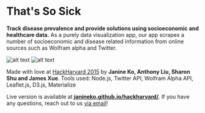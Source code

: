# That's So Sick

**Track disease prevalence and provide solutions using socioeconomic and healthcare data.** 
As a purely data visualization app, our app scrapes a number of socioeconomic and disease related information from online sources such as Wolfram alpha and Twitter.

![alt text](http://i65.tinypic.com/nno7th.png "App Screenshot 1")
![alt text](http://i66.tinypic.com/zld72g.png "App Screenshot 2")

Made with love at [HackHarvard 2015](http://hackharvard.org/) by **Janine Ko, Anthony Liu, Sharon Shu and James Xue**. Tools used: Node.js, Twitter API, Wolfram Alpha API, Leaflet.js, D3.js, Materialize

Live version is available at **[janineko.github.io/hackharvard/](http://janineko.github.io/hackharvard/)**.
If you have any questions, reach out to us [via email](http://janineko.github.io/hackharvard/)! 
